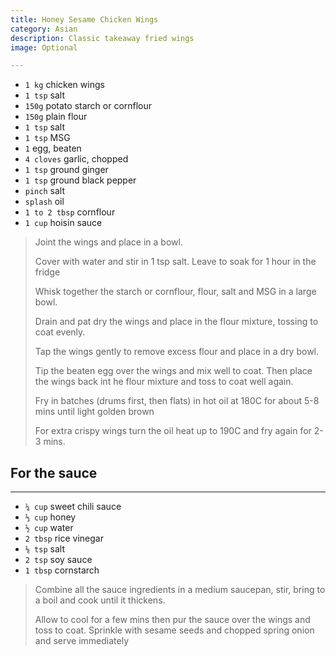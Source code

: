 ```yaml
---
title: Honey Sesame Chicken Wings 
category: Asian
description: Classic takeaway fried wings
image: Optional

--- 
```


* `1 kg` chicken wings
* `1 tsp` salt
* `150g` potato starch or cornflour
* `150g` plain flour
* `1 tsp` salt
* `1 tsp` MSG
* `1` egg, beaten
* `4 cloves` garlic, chopped
* `1 tsp` ground ginger
* `1 tsp` ground black pepper
* `pinch` salt
* `splash` oil
* `1 to 2 tbsp` cornflour
* `1 cup` hoisin sauce

> Joint the wings and place in a bowl.
>
> Cover with water and stir in 1 tsp salt. Leave to soak for 1 hour in the fridge
>
> Whisk together the starch or cornflour, flour, salt and MSG in a large bowl. 
> 
> Drain and pat dry the wings and place in the flour mixture, tossing to coat evenly. 
> 
> Tap the wings gently to remove excess flour and place in a dry bowl. 
> 
> Tip the beaten egg over the wings and mix well to coat. Then place the wings back int he flour mixture and toss to coat well again.
>
> Fry in batches (drums first, then flats) in hot oil at 180C for about 5-8 mins until light golden brown
> 
> For extra crispy wings turn the oil heat up to 190C and fry again for 2-3 mins. 

## For the sauce

---

* `¼ cup` sweet chili sauce
* `⅓ cup` honey
* `½ cup` water
* `2 tbsp` rice vinegar
* `⅛ tsp` salt
* `2 tsp` soy sauce
* `1 tbsp` cornstarch

> Combine all the sauce ingredients in a medium saucepan, stir, bring to a boil and cook until it thickens.
> 
> Allow to cool for a few mins then pur the sauce over the wings and toss to coat. Sprinkle with sesame seeds and chopped spring onion and serve immediately 